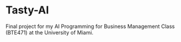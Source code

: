 # Tasty-AI
Final project for my AI Programming for Business Management Class (BTE471) at the University of Miami.
